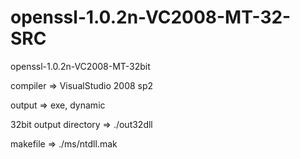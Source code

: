 # openssl-1.0.2n-VC2008-MT-32-SRC
openssl-1.0.2n-VC2008-MT-32bit

compiler => VisualStudio 2008 sp2

output => exe, dynamic

32bit output directory => ./out32dll

makefile => ./ms/ntdll.mak
